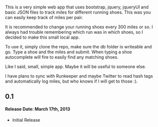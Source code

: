 This is a very simple web app that uses bootstrap, jquery, jqueryUI and basic JSON files to track miles for different running shoes. This was you can easily keep track of miles per pair.

It is recommended to change your running shoes every 300 miles or so. I always had trouble remembering which run was in which shoes, so I decided to make this small local app.

To use it, simply clone the repo, make sure the db folder is writeable and go. Type a shoe and the miles and submit. When typing a shoe autocomplete will fire to easily find any matching shoes.

Like I said, small, simple app. Maybe it will be useful to someone else.

I have plans to sync with Runkeeper and maybe Twitter to read hash tags and automatically log miles, but who knows if I will get to those :).

## 0.1
#### Release Date: March 17th, 2013
* Initial Release
